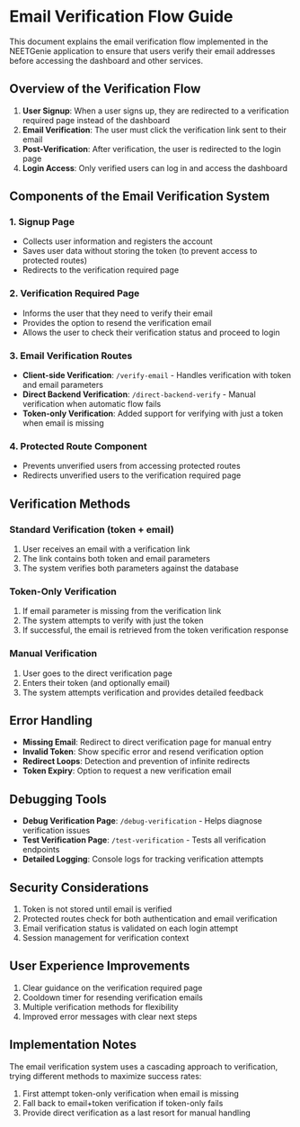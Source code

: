 # Email Verification Flow Guide

This document explains the email verification flow implemented in the NEETGenie application to ensure that users verify their email addresses before accessing the dashboard and other services.

## Overview of the Verification Flow

1. **User Signup**: When a user signs up, they are redirected to a verification required page instead of the dashboard
2. **Email Verification**: The user must click the verification link sent to their email
3. **Post-Verification**: After verification, the user is redirected to the login page
4. **Login Access**: Only verified users can log in and access the dashboard

## Components of the Email Verification System

### 1. Signup Page

- Collects user information and registers the account
- Saves user data without storing the token (to prevent access to protected routes)
- Redirects to the verification required page

### 2. Verification Required Page

- Informs the user that they need to verify their email
- Provides the option to resend the verification email
- Allows the user to check their verification status and proceed to login

### 3. Email Verification Routes

- **Client-side Verification**: `/verify-email` - Handles verification with token and email parameters
- **Direct Backend Verification**: `/direct-backend-verify` - Manual verification when automatic flow fails
- **Token-only Verification**: Added support for verifying with just a token when email is missing

### 4. Protected Route Component

- Prevents unverified users from accessing protected routes
- Redirects unverified users to the verification required page

## Verification Methods

### Standard Verification (token + email)

1. User receives an email with a verification link
2. The link contains both token and email parameters
3. The system verifies both parameters against the database

### Token-Only Verification

1. If email parameter is missing from the verification link
2. The system attempts to verify with just the token
3. If successful, the email is retrieved from the token verification response

### Manual Verification

1. User goes to the direct verification page
2. Enters their token (and optionally email)
3. The system attempts verification and provides detailed feedback

## Error Handling

- **Missing Email**: Redirect to direct verification page for manual entry
- **Invalid Token**: Show specific error and resend verification option
- **Redirect Loops**: Detection and prevention of infinite redirects
- **Token Expiry**: Option to request a new verification email

## Debugging Tools

- **Debug Verification Page**: `/debug-verification` - Helps diagnose verification issues
- **Test Verification Page**: `/test-verification` - Tests all verification endpoints
- **Detailed Logging**: Console logs for tracking verification attempts

## Security Considerations

1. Token is not stored until email is verified
2. Protected routes check for both authentication and email verification
3. Email verification status is validated on each login attempt
4. Session management for verification context

## User Experience Improvements

1. Clear guidance on the verification required page
2. Cooldown timer for resending verification emails
3. Multiple verification methods for flexibility
4. Improved error messages with clear next steps

## Implementation Notes

The email verification system uses a cascading approach to verification, trying different methods to maximize success rates:

1. First attempt token-only verification when email is missing
2. Fall back to email+token verification if token-only fails
3. Provide direct verification as a last resort for manual handling
